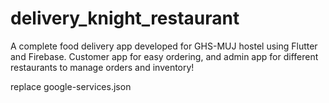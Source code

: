 # delivery_knight_restaurant


A complete food delivery app developed for GHS-MUJ hostel using Flutter and Firebase. Customer app for easy ordering, and admin app for different restaurants to manage orders and inventory!

replace google-services.json
